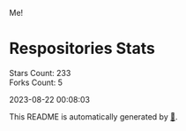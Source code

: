 Me!

# Respositories Stats
Stars Count: 233  
Forks Count: 5

2023-08-22 00:08:03  

This README is automatically generated by [🐰](https://github.com/rnitta/rnitta).
